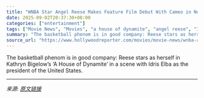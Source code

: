 ```yaml
---
title: "WNBA Star Angel Reese Makes Feature Film Debut With Cameo in Netflix Nuclear Disaster Thriller"
date: 2025-09-02T20:37:30+08:00
categories: ["entertainment"]
tags: ["Movie News", "Movies", "a house of dynamite", "angel reese", "Idris Elba", "Kathryn Bigelow", "Netflix", "Venice 2025"]
summary: "The basketball phenom is in good company: Reese stars as herself in Kathryn Bigelow’s ‘A House of Dynamite’ in a scene with Idris Elba as the president of the United States."
source_url: "https://www.hollywoodreporter.com/movies/movie-news/wnba-angel-reese-idris-elba-a-house-of-dynamite-1236359381/"
---
```


The basketball phenom is in good company: Reese stars as herself in Kathryn Bigelow’s ‘A House of Dynamite’ in a scene with Idris Elba as the president of the United States.

---

*来源: [原文链接](https://www.hollywoodreporter.com/movies/movie-news/wnba-angel-reese-idris-elba-a-house-of-dynamite-1236359381/)*
